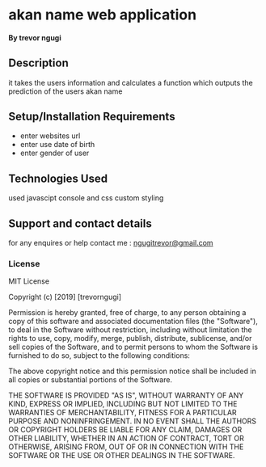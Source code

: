 # akan name web application

#### By **trevor ngugi**
## Description
it takes the users information and calculates a function which outputs the prediction of the users akan name 
## Setup/Installation Requirements
* enter websites url
* enter use date of birth
* enter gender of user



## Technologies Used
used javascipt console  and css  custom styling
## Support and contact details
for any enquires or help contact me : ngugitrevor@gmail.com
### License
MIT License

Copyright (c) [2019] [trevorngugi]

Permission is hereby granted, free of charge, to any person obtaining a copy
of this software and associated documentation files (the "Software"), to deal
in the Software without restriction, including without limitation the rights
to use, copy, modify, merge, publish, distribute, sublicense, and/or sell
copies of the Software, and to permit persons to whom the Software is
furnished to do so, subject to the following conditions:

The above copyright notice and this permission notice shall be included in all
copies or substantial portions of the Software.

THE SOFTWARE IS PROVIDED "AS IS", WITHOUT WARRANTY OF ANY KIND, EXPRESS OR
IMPLIED, INCLUDING BUT NOT LIMITED TO THE WARRANTIES OF MERCHANTABILITY,
FITNESS FOR A PARTICULAR PURPOSE AND NONINFRINGEMENT. IN NO EVENT SHALL THE
AUTHORS OR COPYRIGHT HOLDERS BE LIABLE FOR ANY CLAIM, DAMAGES OR OTHER
LIABILITY, WHETHER IN AN ACTION OF CONTRACT, TORT OR OTHERWISE, ARISING FROM,
OUT OF OR IN CONNECTION WITH THE SOFTWARE OR THE USE OR OTHER DEALINGS IN THE
SOFTWARE.